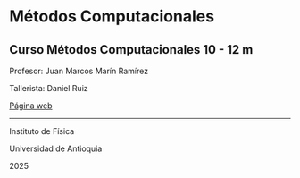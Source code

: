 # Métodos Computacionales
 **Curso Métodos Computacionales 10 - 12 m**
---
 Profesor: Juan Marcos Marín Ramírez
 
 Tallerista: Daniel Ruiz


 [Página web](https://jmmarinr.github.io/site_Metodos_Computacionales/)


---
Instituto de Física

Universidad de Antioquia

2025
